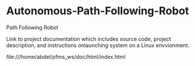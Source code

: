 # Autonomous-Path-Following-Robot
Path Following Robot

Link to project documentation which includes source code, project description, and instructions onlaunching system on a Linux envvionment.

file:///home/abdel/pfms_ws/doc/html/index.html

